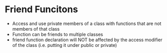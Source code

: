 # Friend Funcitons

- Access and use private members of a class with functions that are not members of that class
- Function can be friends to multiple classes
- friend function declaration will NOT be affected by the access modifier of the class (i.e. putting it under public or private) 
